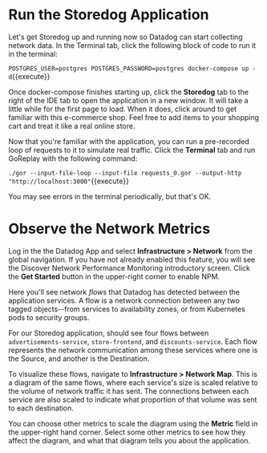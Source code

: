 # Run the Storedog Application

Let's get Storedog up and running now so Datadog can start collecting network data. In the Terminal tab, click the following block of code to run it in the terminal:

`POSTGRES_USER=postgres POSTGRES_PASSWORD=postgres docker-compose up -d`{{execute}}

Once docker-compose finishes starting up, click the **Storedog** tab to the right of the IDE tab to open the application in a new window. It will take a little while for the first page to load. When it does, click around to get familiar with this e-commerce shop. Feel free to add items to your shopping cart and treat it like a real online store.

Now that you're familiar with the application, you can run a pre-recorded loop of requests to it to simulate real traffic.  Click the **Terminal** tab and run GoReplay with the following command:

`./gor --input-file-loop --input-file requests_0.gor --output-http "http://localhost:3000"`{{execute}}

You may see errors in the terminal periodically, but that's OK.

# Observe the Network Metrics

Log in the the Datadog App and select **Infrastructure > Network** from the global navigation. If you have not already enabled this feature, you will see the Discover Network Performance Monitoring introductory screen. Click the **Get Started** button in the upper-right corner to enable NPM.

Here you'll see network *flows* that Datadog has detected between the application services. A flow is a network connection between any two tagged objects--from services to availability zones, or from Kubernetes pods to security groups. 

For our Storedog application, should see four flows between `advertisements-service`, `store-frontend`, and `discounts-service`. Each flow represents the network communication among these services where one is the Source, and another is the Destination.

To visualize these flows, navigate to **Infrastructure > Network Map**. This is a diagram of the same flows, where each service's size is scaled relative to the volume of network traffic it has sent. The connections between each service are also scaled to indicate what proportion of that volume was sent to each destination.

You can choose other metrics to scale the diagram using the **Metric** field in the upper-right hand corner. Select some other metrics to see how they affect the diagram, and what that diagram tells you about the application.

